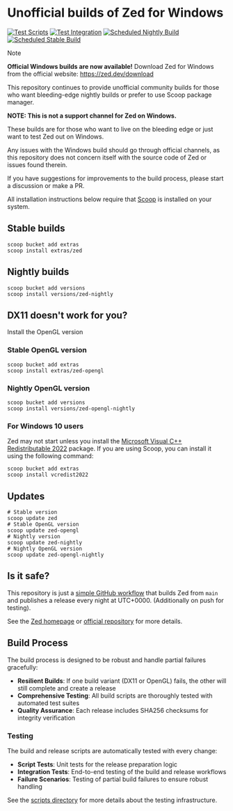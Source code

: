 # Unofficial builds of Zed for Windows

[![Test Scripts](https://github.com/deevus/zed-windows-builds/actions/workflows/test.yml/badge.svg)](https://github.com/deevus/zed-windows-builds/actions/workflows/test.yml)
[![Test Integration](https://github.com/deevus/zed-windows-builds/actions/workflows/test-integration.yml/badge.svg)](https://github.com/deevus/zed-windows-builds/actions/workflows/test-integration.yml)
[![Scheduled Nightly Build](https://github.com/deevus/zed-windows-builds/actions/workflows/nightly.yml/badge.svg)](https://github.com/deevus/zed-windows-builds/actions/workflows/nightly.yml)
[![Scheduled Stable Build](https://github.com/deevus/zed-windows-builds/actions/workflows/stable.yml/badge.svg)](https://github.com/deevus/zed-windows-builds/actions/workflows/stable.yml)

> [!NOTE]
> **Official Windows builds are now available!** Download Zed for Windows from the official website: https://zed.dev/download
>
> This repository continues to provide unofficial community builds for those who want bleeding-edge nightly builds or prefer to use Scoop package manager.

**NOTE: This is not a support channel for Zed on Windows.**

These builds are for those who want to live on the bleeding edge or just want to test Zed out on Windows. 

Any issues with the Windows build should go through official channels, as this repository does not concern itself with the source code of Zed or issues found therein. 

If you have suggestions for improvements to the build process, please start a discussion or make a PR. 

All installation instructions below require that [Scoop](https://scoop.sh/) is installed on your system.

## Stable builds

```pwsh
scoop bucket add extras
scoop install extras/zed
```

## Nightly builds

```pwsh
scoop bucket add versions
scoop install versions/zed-nightly
```

## DX11 doesn't work for you?

Install the OpenGL version

### Stable OpenGL version

```pwsh
scoop bucket add extras
scoop install extras/zed-opengl
```

### Nightly OpenGL version

```pwsh
scoop bucket add versions
scoop install versions/zed-opengl-nightly
```

### For Windows 10 users

Zed may not start unless you install the [Microsoft Visual C++ Redistributable 2022](https://learn.microsoft.com/en-us/cpp/windows/latest-supported-vc-redist?view=msvc-170#visual-studio-2015-2017-2019-and-2022) package. If you are using Scoop, you can install it using the following command:

```pwsh
scoop bucket add extras
scoop install vcredist2022
```

## Updates

```pwsh
# Stable version
scoop update zed
# Stable OpenGL version
scoop update zed-opengl
# Nightly version
scoop update zed-nightly
# Nightly OpenGL version
scoop update zed-opengl-nightly
```

## Is it safe?

This repository is just a [simple GitHub workflow](./.github/workflows/build.yml) that builds Zed from `main` and publishes a release every night at UTC+0000. (Additionally on push for testing).

See the [Zed homepage](https://zed.dev/) or [official repository](https://github.com/zed-industries/zed) for more details.

## Build Process

The build process is designed to be robust and handle partial failures gracefully:

- **Resilient Builds**: If one build variant (DX11 or OpenGL) fails, the other will still complete and create a release
- **Comprehensive Testing**: All build scripts are thoroughly tested with automated test suites
- **Quality Assurance**: Each release includes SHA256 checksums for integrity verification

### Testing

The build and release scripts are automatically tested with every change:

- **Script Tests**: Unit tests for the release preparation logic
- **Integration Tests**: End-to-end testing of the build and release workflows
- **Failure Scenarios**: Testing of partial build failures to ensure robust handling

See the [scripts directory](./scripts/) for more details about the testing infrastructure.
